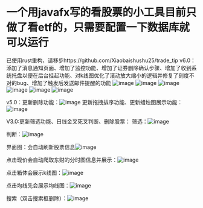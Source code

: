 # 一个用javafx写的看股票的小工具目前只做了看etf的，只需要配置一下数据库就可以运行
已使用rust重构，请移步https://github.com/Xiaobaishushu25/trade_tip
v6.0：添加了消息通知页面、增加了监控功能、增加了证券删除确认步骤、增加了收到系统托盘以便在后台挂起功能、对k线图优化了滚动放大缩小的逻辑并修复了刻度不对的bug、增加了触发后发送邮件提醒的功能
![image](https://user-images.githubusercontent.com/76581880/200163692-f839fc6c-472c-4764-b470-323eb5f04b53.png)
![image](https://user-images.githubusercontent.com/76581880/199657555-a45e2594-0223-4dab-a234-ca650a6c8f32.png)
![image](https://user-images.githubusercontent.com/76581880/199657580-e7a4e9db-35d3-4592-afbf-f83118d4270c.png)
![image](https://user-images.githubusercontent.com/76581880/199657604-b7cc4ec3-7145-4385-913e-5c45ec8bd411.png)
![image](https://user-images.githubusercontent.com/76581880/199657707-99b512cf-e985-420d-a11b-c178c28895c3.png)
![image](https://user-images.githubusercontent.com/76581880/199657816-4be998a3-b81b-45d1-affa-59d409761e58.png)

v5.0：更新删除功能：![image](https://user-images.githubusercontent.com/76581880/185080352-c91f9a13-7dba-4451-9965-49ec03e0c413.png)
更新拖拽排序功能、更新蜡烛图展示功能：![image](https://user-images.githubusercontent.com/76581880/185080541-092c9fdc-a60e-486f-a80c-d3e8e3b391a3.png)

V3.0:更新筛选功能、日线金叉死叉判断、删除股票：
筛选：![image](https://user-images.githubusercontent.com/76581880/183048368-fc06886e-9c5f-408b-b633-fb2f01cc46be.png)

判断：![image](https://user-images.githubusercontent.com/76581880/183048060-cb882c1e-9e55-4e94-89bb-1e821bdf6f5e.png)

界面图：会自动刷新股票信息![image](https://user-images.githubusercontent.com/76581880/179501144-3cf09285-6afd-4ad0-97ef-0f2185a3e127.png)

点击现价会自动爬取东财的分时图信息并展示：![image](https://user-images.githubusercontent.com/76581880/179501230-c556afbe-b592-436d-ac96-d0a212cf0a0c.png)

点击箱体会展示k线图：![image](https://user-images.githubusercontent.com/76581880/179501280-0f346742-d81b-4a2f-b231-234c78f7e087.png)

点击均线先会展示均线图：![image](https://user-images.githubusercontent.com/76581880/179501388-68d1b2a0-911a-4db9-b5f2-1492e2ff9b36.png)

搜索（双击搜索框删除）：![image](https://user-images.githubusercontent.com/76581880/179501703-f9e4bf89-c120-4b07-ae70-4074a0f75f4b.png)

